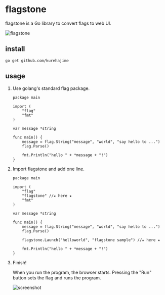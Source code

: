 # flagstone

flagstone is a Go library to convert flags to web UI.

![flagstone](https://user-images.githubusercontent.com/4569916/74206771-2831b700-4cc0-11ea-87fc-e88c9b23261c.png) 

## install 

```
go get github.com/kurehajime
```

## usage

1. Use golang's standard flag package.


    ```
    package main

    import (
        "flag"
        "fmt"
    )

    var message *string

    func main() {
        message = flag.String("message", "world", "say hello to ...")
        flag.Parse()

        fmt.Println("hello " + *message + "!")
    }
    ```

1. Import flagstone and add one line.

    ```
    package main

    import (
        "flag"
        "flagstone" //★ here ★
        "fmt"
    )

    var message *string

    func main() {
        message = flag.String("message", "world", "say hello to ...")
        flag.Parse()

        flagstone.Launch("helloworld", "flagstone sample") //★ here ★

        fmt.Println("hello " + *message + "!")
    }

    ```

1. Finish!

    When you run the program, the browser starts.
    Pressing the "Run" button sets the flag and runs the program.


    ![screenshot](https://user-images.githubusercontent.com/4569916/74208613-ac3b6d00-4cc7-11ea-9f3c-e686874f2e38.png)